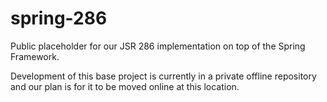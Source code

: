 spring-286
==========

Public placeholder for our JSR 286 implementation on top of the Spring Framework.

Development of this base project is currently in a private offline repository and our plan is for it to be moved online at this location.